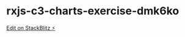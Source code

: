 # rxjs-c3-charts-exercise-dmk6ko

[Edit on StackBlitz ⚡️](https://stackblitz.com/edit/rxjs-c3-charts-exercise-dmk6ko)